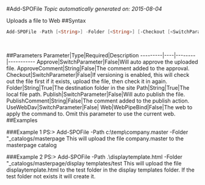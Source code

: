 #Add-SPOFile
*Topic automatically generated on: 2015-08-04*

Uploads a file to Web
##Syntax
```powershell
Add-SPOFile -Path [<String>] -Folder [<String>] [-Checkout [<SwitchParameter>]] [-Approve [<SwitchParameter>]] [-ApproveComment [<String>]] [-Publish [<SwitchParameter>]] [-PublishComment [<String>]] [-UseWebDav [<SwitchParameter>]] [-Web [<WebPipeBind>]]
```
&nbsp;

##Parameters
Parameter|Type|Required|Description
---------|----|--------|-----------
Approve|SwitchParameter|False|Will auto approve the uploaded file.
ApproveComment|String|False|The comment added to the approval.
Checkout|SwitchParameter|False|If versioning is enabled, this will check out the file first if it exists, upload the file, then check it in again.
Folder|String|True|The destination folder in the site
Path|String|True|The local file path.
Publish|SwitchParameter|False|Will auto publish the file.
PublishComment|String|False|The comment added to the publish action.
UseWebDav|SwitchParameter|False|
Web|WebPipeBind|False|The web to apply the command to. Omit this parameter to use the current web.
##Examples

###Example 1
    PS:> Add-SPOFile -Path c:\temp\company.master -Folder "_catalogs/masterpage
This will upload the file company.master to the masterpage catalog

###Example 2
    PS:> Add-SPOFile -Path .\displaytemplate.html -Folder "_catalogs/masterpage/display templates/test
This will upload the file displaytemplate.html to the test folder in the display templates folder. If the test folder not exists it will create it.
